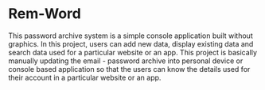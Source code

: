 # Rem-Word
This password archive system is a simple console application built without graphics. In this project, users can add new data, display existing data and search data used for a particular website or an app. This project is basically manually updating the email - password archive into personal device or console based application so that the users can know the details used for their account in a particular website or an app.
